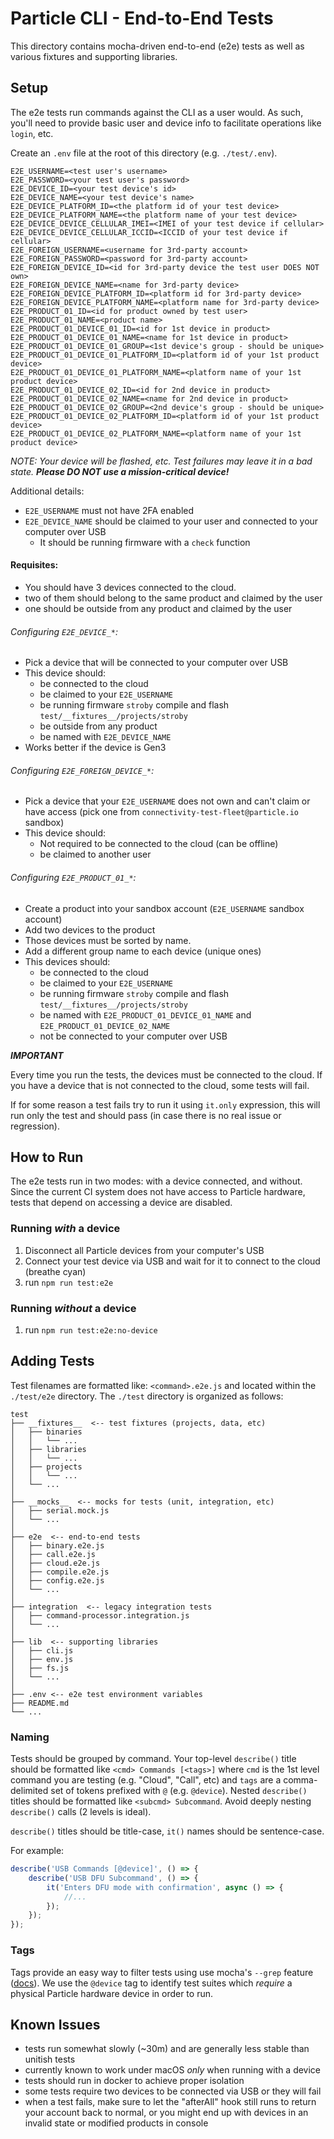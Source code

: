 # Particle CLI - End-to-End Tests

This directory contains mocha-driven end-to-end (e2e) tests as well as various fixtures and supporting libraries.


## Setup

The e2e tests run commands against the CLI as a user would. As such, you'll need to provide basic user and device info to facilitate operations like `login`, etc.

Create an `.env` file at the root of this directory (e.g. `./test/.env`).

```
E2E_USERNAME=<test user's username>
E2E_PASSWORD=<your test user's password>
E2E_DEVICE_ID=<your test device's id>
E2E_DEVICE_NAME=<your test device's name>
E2E_DEVICE_PLATFORM_ID=<the platform id of your test device>
E2E_DEVICE_PLATFORM_NAME=<the platform name of your test device>
E2E_DEVICE_DEVICE_CELLULAR_IMEI=<IMEI of your test device if cellular>
E2E_DEVICE_DEVICE_CELLULAR_ICCID=<ICCID of your test device if cellular>	
E2E_FOREIGN_USERNAME=<username for 3rd-party account>
E2E_FOREIGN_PASSWORD=<password for 3rd-party account>
E2E_FOREIGN_DEVICE_ID=<id for 3rd-party device the test user DOES NOT own>
E2E_FOREIGN_DEVICE_NAME=<name for 3rd-party device>
E2E_FOREIGN_DEVICE_PLATFORM_ID=<platform id for 3rd-party device>
E2E_FOREIGN_DEVICE_PLATFORM_NAME=<platform name for 3rd-party device>
E2E_PRODUCT_01_ID=<id for product owned by test user>
E2E_PRODUCT_01_NAME=<product name>
E2E_PRODUCT_01_DEVICE_01_ID=<id for 1st device in product>
E2E_PRODUCT_01_DEVICE_01_NAME=<name for 1st device in product>
E2E_PRODUCT_01_DEVICE_01_GROUP=<1st device's group - should be unique>
E2E_PRODUCT_01_DEVICE_01_PLATFORM_ID=<platform id of your 1st product device>
E2E_PRODUCT_01_DEVICE_01_PLATFORM_NAME=<platform name of your 1st product device>
E2E_PRODUCT_01_DEVICE_02_ID=<id for 2nd device in product>
E2E_PRODUCT_01_DEVICE_02_NAME=<name for 2nd device in product>
E2E_PRODUCT_01_DEVICE_02_GROUP=<2nd device's group - should be unique>
E2E_PRODUCT_01_DEVICE_02_PLATFORM_ID=<platform id of your 1st product device>
E2E_PRODUCT_01_DEVICE_02_PLATFORM_NAME=<platform name of your 1st product device>
```

_NOTE: Your device will be flashed, etc. Test failures may leave it in a bad state. **Please DO NOT use a mission-critical device!**_

Additional details:
* `E2E_USERNAME` must not have 2FA enabled
* `E2E_DEVICE_NAME` should be claimed to your user and connected to your computer over USB
  * It should be running firmware with a `check` function

#### Requisites:
* You should have 3 devices connected to the cloud.
* two of them should belong to the same product and claimed by the user
* one should be outside from any product and claimed by the user

###### Configuring `E2E_DEVICE_*`:
* Pick a device that will be connected to your computer over USB
* This device should:
  * be connected to the cloud
  * be claimed to your `E2E_USERNAME`
  * be running firmware `stroby` compile and flash `test/__fixtures__/projects/stroby`
  * be outside from any product
  * be named with `E2E_DEVICE_NAME`
* Works better if the device is Gen3

###### Configuring `E2E_FOREIGN_DEVICE_*`:
* Pick a device that your `E2E_USERNAME` does not own and can't claim or have access (pick one from `connectivity-test-fleet@particle.io` sandbox)
* This device should:
  * Not required to be connected to the cloud (can be offline)
  * be claimed to another user

###### Configuring `E2E_PRODUCT_01_*`:
* Create a product into your sandbox account (`E2E_USERNAME` sandbox account)
* Add two devices to the product
* Those devices must be sorted by name.
* Add a different group name to each device (unique ones)
* This devices should:
  * be connected to the cloud
  * be claimed to your `E2E_USERNAME`
  * be running firmware `stroby` compile and flash `test/__fixtures__/projects/stroby`
  * be named with `E2E_PRODUCT_01_DEVICE_01_NAME` and `E2E_PRODUCT_01_DEVICE_02_NAME`
  * not be connected to your computer over USB

***IMPORTANT***

  Every time you run the tests, the devices must be connected to the cloud.
  If you have a device that is not connected to the cloud, some tests will fail.
  
  If for some reason a test fails try to run it using `it.only` expression,
  this will run only the test and should pass (in case there is no real issue or regression).

## How to Run

The e2e tests run in two modes: with a device connected, and without. Since the current CI system does not have access to Particle hardware, tests that depend on accessing a device are disabled.


### Running _with_ a device

1. Disconnect all Particle devices from your computer's USB
2. Connect your test device via USB and wait for it to connect to the cloud (breathe cyan)
3. run `npm run test:e2e`


### Running _without_ a device

1. run `npm run test:e2e:no-device`


## Adding Tests

Test filenames are formatted like: `<command>.e2e.js` and located within the `./test/e2e` directory. The `./test` directory is organized as follows:


```
test
├── __fixtures__  <-- test fixtures (projects, data, etc)
│   ├── binaries
│   │   └── ...
│   ├── libraries
│   │   └── ...
│   ├── projects
│   │   └── ...
│   └── ...
│
├── __mocks__  <-- mocks for tests (unit, integration, etc)
│   ├── serial.mock.js
│   └── ...
│
├── e2e  <-- end-to-end tests
│   ├── binary.e2e.js
│   ├── call.e2e.js
│   ├── cloud.e2e.js
│   ├── compile.e2e.js
│   ├── config.e2e.js
│   └── ...
│
├── integration  <-- legacy integration tests
│   ├── command-processor.integration.js
│   └── ...
│
├── lib  <-- supporting libraries
│   ├── cli.js
│   ├── env.js
│   ├── fs.js
│   └── ...
│
├── .env <-- e2e test environment variables
├── README.md
└── ...
```


### Naming

Tests should be grouped by command. Your top-level `describe()` title should be formatted like `<cmd> Commands [<tags>]` where `cmd` is the 1st level command you are testing (e.g. "Cloud", "Call", etc) and `tags` are a comma-delimited set of tokens prefixed with `@` (e.g. `@device`). Nested `describe()` titles should be formatted like `<subcmd> Subcommand`. Avoid deeply nesting `describe()` calls (2 levels is ideal).

`describe()` titles should be title-case, `it()` names should be sentence-case.


For example:

```js
describe('USB Commands [@device]', () => {
	describe('USB DFU Subcommand', () => {
		it('Enters DFU mode with confirmation', async () => {
			//...
		});
	});
});

```


### Tags

Tags provide an easy way to filter tests using use mocha's `--grep` feature ([docs](https://github.com/mochajs/mocha/wiki/Tagging)). We use the `@device` tag to identify test suites which _require_ a physical Particle hardware device in order to run.


## Known Issues

* tests run somewhat slowly (~30m) and are generally less stable than unitish tests
* currently known to work under macOS _only_ when running with a device
* tests should run in docker to achieve proper isolation
* some tests require two devices to be connected via USB or they will fail
* when a test fails, make sure to let the "afterAll" hook still runs to return your account back to normal, or you might end up with devices in an invalid state or modified products in console

